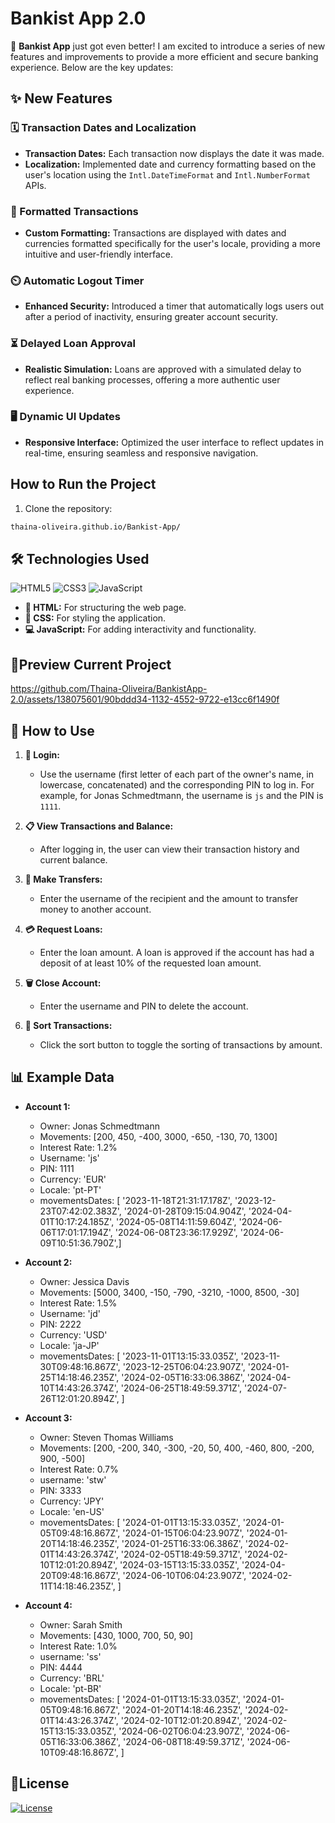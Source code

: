 # Bankist App 2.0

🚀 **Bankist App** just got even better! I am excited to introduce a series of new features and improvements to provide a more efficient and secure banking experience. Below are the key updates:

## ✨ New Features

### 🗓️ Transaction Dates and Localization
- **Transaction Dates:** Each transaction now displays the date it was made.
- **Localization:** Implemented date and currency formatting based on the user's location using the `Intl.DateTimeFormat` and `Intl.NumberFormat` APIs.

### 🧾 Formatted Transactions
- **Custom Formatting:** Transactions are displayed with dates and currencies formatted specifically for the user's locale, providing a more intuitive and user-friendly interface.

### ⏲️ Automatic Logout Timer
- **Enhanced Security:** Introduced a timer that automatically logs users out after a period of inactivity, ensuring greater account security.

### ⏳ Delayed Loan Approval
- **Realistic Simulation:** Loans are approved with a simulated delay to reflect real banking processes, offering a more authentic user experience.

### 🖥️ Dynamic UI Updates
- **Responsive Interface:** Optimized the user interface to reflect updates in real-time, ensuring seamless and responsive navigation.

## How to Run the Project

1. Clone the repository:
```bash
thaina-oliveira.github.io/Bankist-App/
````
## 🛠️ Technologies Used

  ![HTML5](https://img.shields.io/badge/html5-%23E34F26.svg?style=for-the-badge&logo=html5&logoColor=white)
![CSS3](https://img.shields.io/badge/css3-%231572B6.svg?style=for-the-badge&logo=css3&logoColor=white)
![JavaScript](https://img.shields.io/badge/javascript-%23323330.svg?style=for-the-badge&logo=javascript&logoColor=%23F7DF1E)

- **📝 HTML:** For structuring the web page.
- **🎨 CSS:** For styling the application.
- **💻 JavaScript:** For adding interactivity and functionality.

## 🔗Preview Current Project

https://github.com/Thaina-Oliveira/BankistApp-2.0/assets/138075601/90bddd34-1132-4552-9722-e13cc6f1490f


## 📝 How to Use

1. **🔐 Login:**
   - Use the username (first letter of each part of the owner's name, in lowercase, concatenated) and the corresponding PIN to log in. For example, for Jonas Schmedtmann, the username is `js` and the PIN is `1111`.

2. **📋 View Transactions and Balance:**
   - After logging in, the user can view their transaction history and current balance.

3. **💸 Make Transfers:**
   - Enter the username of the recipient and the amount to transfer money to another account.

4. **💳 Request Loans:**
   - Enter the loan amount. A loan is approved if the account has had a deposit of at least 10% of the requested loan amount.

5. **🗑️ Close Account:**
   - Enter the username and PIN to delete the account.

6. **🔄 Sort Transactions:**
   - Click the sort button to toggle the sorting of transactions by amount.

## 📊 Example Data

- **Account 1:**
  - Owner: Jonas Schmedtmann
  - Movements: [200, 450, -400, 3000, -650, -130, 70, 1300]
  - Interest Rate: 1.2%
  - Username: 'js'
  - PIN: 1111
  - Currency: 'EUR'
  - Locale: 'pt-PT'
  -  movementsDates: [
    '2023-11-18T21:31:17.178Z',
    '2023-12-23T07:42:02.383Z',
    '2024-01-28T09:15:04.904Z',
    '2024-04-01T10:17:24.185Z',
    '2024-05-08T14:11:59.604Z',
    '2024-06-06T17:01:17.194Z',
    '2024-06-08T23:36:17.929Z',
    '2024-06-09T10:51:36.790Z',]


- **Account 2:**
  - Owner: Jessica Davis
  - Movements: [5000, 3400, -150, -790, -3210, -1000, 8500, -30]
  - Interest Rate: 1.5%
  - Username: 'jd'
  - PIN: 2222
  - Currency: 'USD'
  - Locale: 'ja-JP'
  -  movementsDates: [
    '2023-11-01T13:15:33.035Z',
    '2023-11-30T09:48:16.867Z',
    '2023-12-25T06:04:23.907Z',
    '2024-01-25T14:18:46.235Z',
    '2024-02-05T16:33:06.386Z',
    '2024-04-10T14:43:26.374Z',
    '2024-06-25T18:49:59.371Z',
    '2024-07-26T12:01:20.894Z',
  ]

- **Account 3:**
  - Owner: Steven Thomas Williams
  - Movements: [200, -200, 340, -300, -20, 50, 400, -460, 800, -200, 900, -500]
  - Interest Rate: 0.7%
  - username: 'stw'
  - PIN: 3333
  - Currency: 'JPY'
  - Locale: 'en-US'
  -  movementsDates: [
    '2024-01-01T13:15:33.035Z',
    '2024-01-05T09:48:16.867Z',
    '2024-01-15T06:04:23.907Z',
    '2024-01-20T14:18:46.235Z',
    '2024-01-25T16:33:06.386Z',
    '2024-02-01T14:43:26.374Z',
    '2024-02-05T18:49:59.371Z',
    '2024-02-10T12:01:20.894Z',
    '2024-03-15T13:15:33.035Z',
    '2024-04-20T09:48:16.867Z',
    '2024-06-10T06:04:23.907Z',
    '2024-02-11T14:18:46.235Z',
  ]


- **Account 4:**
  - Owner: Sarah Smith
  - Movements: [430, 1000, 700, 50, 90]
  - Interest Rate: 1.0%
  - username: 'ss'
  - PIN: 4444
  - Currency: 'BRL'
  - Locale: 'pt-BR'
  - movementsDates: [
    '2024-01-01T13:15:33.035Z',
    '2024-01-05T09:48:16.867Z',
    '2024-01-20T14:18:46.235Z',
    '2024-02-01T14:43:26.374Z',
    '2024-02-10T12:01:20.894Z',
    '2024-02-15T13:15:33.035Z',
    '2024-06-02T06:04:23.907Z',
    '2024-06-05T16:33:06.386Z',
    '2024-06-08T18:49:59.371Z',
    '2024-06-10T09:48:16.867Z',
  ]

##  📝License
[![License](https://img.shields.io/badge/license-MIT-blue.svg)](LICENSE)


